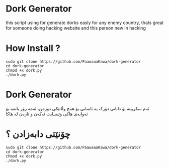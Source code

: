# Dork Generator

this script using for generate dorks easly for any enemy country, thats great for someone doing hacking website and this person new in hacking

# How Install ?
```
sudo git clone https://github.com/PaawaaaKawa/dork-generator
cd dork-generator
chmod +x dork.py
./dork.py
```
 # Dork Generator
 
 ئەم سکریپتە بۆ دانانی دۆرک بە ئاسانی بۆ هەچ وڵاتێکی دوژمن، ئەمە زۆر باشە بۆ ئەوانەی هاکی وێبسایت ئەکەن و تازەن لە هاکا
 
 # چۆنێتی دابەزادن ؟
 ```
sudo git clone https://github.com/PaawaaaKawa/dork-generator
cd dork-generator
chmod +x dork.py
./dork.py
```
